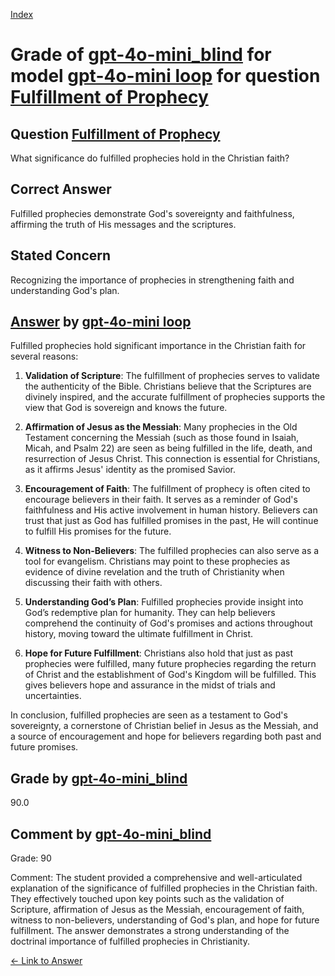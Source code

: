 
[Index](../../../../index.md)
# Grade of [gpt-4o-mini_blind](../../../grading_models/gpt-4o-mini_blind.md) for model [gpt-4o-mini loop](../../../answering_models/gpt-4o-mini_loop.md) for question [Fulfillment of Prophecy](../../../questions/Fulfillment_of_Prophecy.md)

## Question [Fulfillment of Prophecy](../../../questions/Fulfillment_of_Prophecy.md)
What significance do fulfilled prophecies hold in the Christian faith?

## Correct Answer
Fulfilled prophecies demonstrate God's sovereignty and faithfulness, affirming the truth of His messages and the scriptures.

## Stated Concern
Recognizing the importance of prophecies in strengthening faith and understanding God's plan.

## [Answer](../Fulfillment_of_Prophecy.md) by [gpt-4o-mini loop](../../../answering_models/gpt-4o-mini_loop.md)
Fulfilled prophecies hold significant importance in the Christian faith for several reasons:

1. **Validation of Scripture**: The fulfillment of prophecies serves to validate the authenticity of the Bible. Christians believe that the Scriptures are divinely inspired, and the accurate fulfillment of prophecies supports the view that God is sovereign and knows the future.

2. **Affirmation of Jesus as the Messiah**: Many prophecies in the Old Testament concerning the Messiah (such as those found in Isaiah, Micah, and Psalm 22) are seen as being fulfilled in the life, death, and resurrection of Jesus Christ. This connection is essential for Christians, as it affirms Jesus' identity as the promised Savior.

3. **Encouragement of Faith**: The fulfillment of prophecy is often cited to encourage believers in their faith. It serves as a reminder of God's faithfulness and His active involvement in human history. Believers can trust that just as God has fulfilled promises in the past, He will continue to fulfill His promises for the future.

4. **Witness to Non-Believers**: The fulfilled prophecies can also serve as a tool for evangelism. Christians may point to these prophecies as evidence of divine revelation and the truth of Christianity when discussing their faith with others.

5. **Understanding God’s Plan**: Fulfilled prophecies provide insight into God’s redemptive plan for humanity. They can help believers comprehend the continuity of God's promises and actions throughout history, moving toward the ultimate fulfillment in Christ.

6. **Hope for Future Fulfillment**: Christians also hold that just as past prophecies were fulfilled, many future prophecies regarding the return of Christ and the establishment of God's Kingdom will be fulfilled. This gives believers hope and assurance in the midst of trials and uncertainties.

In conclusion, fulfilled prophecies are seen as a testament to God's sovereignty, a cornerstone of Christian belief in Jesus as the Messiah, and a source of encouragement and hope for believers regarding both past and future promises.

## Grade by [gpt-4o-mini_blind](../../../grading_models/gpt-4o-mini_blind.md)
90.0

## Comment by [gpt-4o-mini_blind](../../../grading_models/gpt-4o-mini_blind.md)
Grade: 90

Comment: The student provided a comprehensive and well-articulated explanation of the significance of fulfilled prophecies in the Christian faith. They effectively touched upon key points such as the validation of Scripture, affirmation of Jesus as the Messiah, encouragement of faith, witness to non-believers, understanding of God's plan, and hope for future fulfillment. The answer demonstrates a strong understanding of the doctrinal importance of fulfilled prophecies in Christianity.

[&lt;- Link to Answer](../Fulfillment_of_Prophecy.md)
